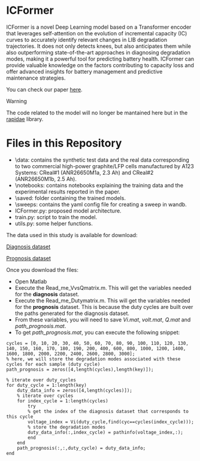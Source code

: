 # ICFormer

ICFormer is a novel Deep Learning model based on a Transformer encoder that leverages self-attention on the evolution of incremental capacity (IC) curves to accurately identify relevant changes in LIB degradation trajectories. It does not only detects knees, but also anticipates them while also outperforming state-of-the-art approaches in diagnosing degradation modes, making it a powerful tool for predicting battery health. ICFormer can provide valuable knowledge on the factors contributing to capacity loss and offer advanced insights for battery management and predictive maintenance strategies.

You can check our paper [here](https://www.sciencedirect.com/science/article/pii/S0378775323012867).

>[!WARNING]
>The code related to the model will no longer be mantained here but in the [rapidae](https://github.com/NahuelCostaCortez/rapidae) library.

# Files in this Repository
- \data: contains the synthetic test data and the real data corresponding to two commercial high-power graphite/LFP cells manufactured by A123 Systems: CReal#1 (ANR26650M1a, 2.3 Ah) and CReal#2 (ANR26650M1b, 2.5 Ah).
- \notebooks: contains notebooks explaining the training data and the experimental results reported in the paper.
- \saved: folder containing the trained models.
- \sweeps: contains the yaml config file for creating a sweep in wandb.
- ICFormer.py: proposed model architecture.
- train.py: script to train the model.
- utils.py: some helper functions.


The data used in this study is available for download:

[Diagnosis dataset](http://dx.doi.org/10.17632/bs2j56pn7y)

[Prognosis dataset](https://data.mendeley.com/datasets/6s6ph9n8zg/3)

Once you download the files:
- Open Matlab
- Execute the Read_me_VvsQmatrix.m. This will get the variables needed for the **diagnosis** dataset.
- Execute the Read_me_Dutymatrix.m. This will get the variables needed for the **prognosis** dataset. This is because the duty cycles are built over the paths generated for the diagnosis dataset.
- From these variables, you will need to save *Vi.mat*, *volt.mat*, *Q.mat* and *path_prognosis.mat*.
- To get *path_prognosis.mat*, you can execute the following snippet:
```
cycles = [0, 10, 20, 30, 40, 50, 60, 70, 80, 90, 100, 110, 120, 130, 140, 150, 160, 170, 180, 190, 200, 400, 600, 800, 1000, 1200, 1400, 1600, 1800, 2000, 2200, 2400, 2600, 2800, 3000];
% here, we will store the degradation modes associated with these cycles for each sample (duty cycle)
path_prognosis = zeros([4,length(cycles),length(key)]);

% iterate over duty_cycles
for duty_cycle = 1:length(key)
    duty_data_info = zeros([4,length(cycles)]);
    % iterate over cycles
    for index_cycle = 1:length(cycles)
        try
        % get the index of the diagnosis dataset that corresponds to this cycle
        voltage_index = Vi(duty_cycle,find(cyc==cycles(index_cycle)));
        % store the degradation modes
        duty_data_info(:,index_cycle) = pathinfo(voltage_index,:);
        end
    end
    path_prognosis(:,:,duty_cycle) = duty_data_info;
end
```
